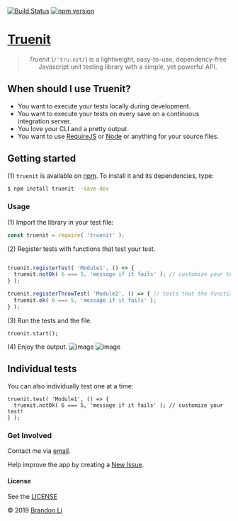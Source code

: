 <!-- Copyright © 2019 Brandon Li. All rights reserved. -->

<!--===========================================================================
#
# IMPORTANT: This file was generated by `grunt generate-readme`. This is meant
#            to be a general template, and CAN/SHOULD be modified to suite
#            your repository.
#
# IMPORTANT: `grunt generate-readme` is a custom command (Found
#            https://github.com/brandonLi8/grunt-config/Gruntfile.js). Your 
#            repository's Gruntfile must extend to this Gruntfile to run the 
#            command.
#
# IMPORTANT: Your package.json determines the content of this file. See
#            `../grunt-commands/generate.js` for documentation on setup.
# 
# @author Brandon Li brandon.li820@gmail.com
#
#===========================================================================-->

[![Build Status](https://travis-ci.org/brandonLi8/truenit.svg?branch=master)](https://travis-ci.org/brandonLi8/truenit)
[![npm version](https://badge.fury.io/js/truenit.svg)](https://badge.fury.io/js/truenit)

# [Truenit](https://github.com/brandonLi8/truenit)

<blockquote align="center">
  <em>Truenit</em> (<code>/ˈtruːnɪt/</code>) is a lightweight, easy-to-use, dependency-free Javascript unit testing library with a simple, yet powerful API.<br>
</blockquote>


## When should I use Truenit?

* You want to execute your tests locally during development.
* You want to execute your tests on every save on a continuous integration server.
* You love your CLI and a pretty output
* You want to use [RequireJS](https://requirejs.org/) or [Node](https://nodejs.org/en/) or anything for your source files.

## Getting started
(1) `truenit` is available on [npm](https://www.npmjs.com/package/truenit). To install it and its dependencies, type:
```bash
$ npm install truenit --save-dev
```

### Usage
(1) Import the library in your test file:
```javascript
const truenit = require( 'truenit' );
```
(2) Register tests with functions that test your test.
```javascript

truenit.registerTest( 'Module1', () => {
  truenit.notOk( 6 === 5, 'message if it fails' ); // customize your test!
} );

truenit.registerThrowTest( 'Module2', () => { // tests that the function throws an error!
  truenit.ok( 6 === 5, 'message if it fails' );
} );
```
(3) Run the tests and the file.
```
truenit.start();
```

(4) Enjoy the output.
![image](https://user-images.githubusercontent.com/42391580/68091911-d8cb2780-fe42-11e9-898f-8889253019e2.png)
![image](https://user-images.githubusercontent.com/42391580/68091926-ff895e00-fe42-11e9-96e2-87b5c35e90e4.png)


## Individual tests
You can also individually test one at a time:
```
truenit.test( 'Module1', () => {
  truenit.notOk( 6 === 5, 'message if it fails' ); // customize your test!
} );
```

### Get Involved

Contact me via <a href="mailto:brandon.li820@gmail.com" target="_blank"> email</a>.

Help improve the app by creating a <a href="https://github.com/brandonLi8/truenit/issues" target="_blank">New Issue</a>.

#### License
See the <a href="https://github.com/brandonLi8/truenit/LICENSE" target="_blank">LICENSE</a>

© 2019 [Brandon Li](https://brandonwli.com)
